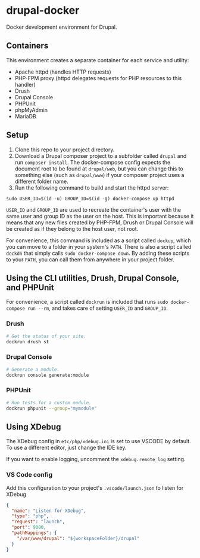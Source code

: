 # drupal-docker

Docker development environment for Drupal.

## Containers

This environment creates a separate container for each service and utility:

- Apache httpd (handles HTTP requests)
- PHP-FPM proxy (httpd delegates requests for PHP resources to this handler)
- Drush
- Drupal Console
- PHPUnit
- phpMyAdmin
- MariaDB

## Setup

1. Clone this repo to your project directory.
2. Download a Drupal composer project to a subfolder called `drupal` and run `composer install`. The docker-compose config expects the document root to be found at `drupal/web`, but you can change this to something else (such as `drupal/www`) if your composer project uses a different folder name.
3. Run the following command to build and start the httpd server:
```
sudo USER_ID=$(id -u) GROUP_ID=$(id -g) docker-compose up httpd
```
`USER_ID` and `GROUP_ID` are used to recreate the container's user with the same user and group ID as the user on the host. This is important because it means that any new files created by PHP-FPM, Drush or Drupal Console will be created as if they belong to the host user, not root.

For convenience, this command is included as a script called `dockup`, which you can move to a folder in your system's `PATH`. There is also a script called `dockdn` that simply calls `sudo docker-compose down`. By adding these scripts to your `PATH`, you can call them from anywhere in your project folder.

## Using the CLI utilities, Drush, Drupal Console, and PHPUnit

For convenience, a script called `dockrun` is included that runs `sudo docker-compose run --rm`, and takes care of setting `USER_ID` and `GROUP_ID`.

### Drush

```bash
# Get the status of your site.
dockrun drush st
```

### Drupal Console

```bash
# Generate a module.
dockrun console generate:module
```

### PHPUnit

```bash
# Run tests for a custom module.
dockrun phpunit --group="mymodule"
```

## Using XDebug

The XDebug config in `etc/php/xdebug.ini` is set to use VSCODE by default. To use a different editor, just change the IDE key.

If you want to enable logging, uncomment the `xdebug.remote_log` setting.

### VS Code config

Add this configuration to your project's `.vscode/launch.json` to listen for XDebug

```json
{
  "name": "Listen for XDebug",
  "type": "php",
  "request": "launch",
  "port": 9000,
  "pathMappings": {
    "/var/www/drupal": "${workspaceFolder}/drupal"
  }
}
```
